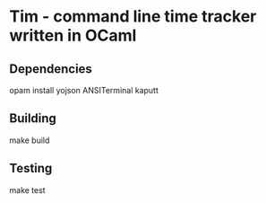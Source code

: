 # Tim - command line time tracker written in OCaml

## Dependencies

opam install yojson ANSITerminal kaputt

## Building

make build

## Testing

make test
